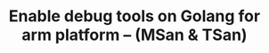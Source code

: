 ---
categories:
- bkk19
description: Uninitialized memory can cause unpredict behavior and be hard to reproduce.
  Also Race conditions are among the most insidious and elusive programming errors.
  They typically cause erratic and mysterious failures, often long after the code
  has been deployed to production. Developers need to pay a lot of effort on testing
  and write code with care. Golang provides runtime tools for detecting those issues.<br
  /> <br /> MemorySanitizer is a dynamic detector of uninitialized memory(UUM) in
  C and C++. The tool is based on compile time instrumentation and relies on bitprecise
  shadow memory at run-time. Shadow propagation technique is used to avoid false positive
  reports on copying of uninitialized memory. Also it’s a part of LLVM trunk and implemented
  as an LLVM optimization pass.<br /> <br /> ThreadSanitizer is a dynamic detector
  of data races, implemented by hybrid algorithm(based on happens-befor and locksets)
  and is a part of compiler-rt in LLVM.<br /> <br /> In this presentation I will share<br
  /> 1, What are MemorySanitizer and ThreadSanitizer<br /> 2, The algorithms of the
  two detectors<br /> 3, The relationship between them and LLVM<br /> 4, How to port
  them into Golang on arm64<br /> 5, The example used in Golang
image:
  featured: 'true'
  path: /assets/images/featured-images/bkk19/BKK19-102.png
session_attendee_num: '21'
session_id: BKK19-102
session_room: Session Room 1 (Lotus 1-2)
session_slot:
  end_time: '2019-04-01 14:25:00'
  start_time: '2019-04-01 14:00:00'
session_speakers:
- speaker_bio: Work on Golang for enabling arm port, performance optimization etc.
  speaker_company: Arm
  speaker_image: /assets/images/speakers/bkk19/fangming-fang.jpg
  speaker_location: ''
  speaker_name: Fangming Fang
  speaker_position: senior software engineer
  speaker_username: fangming.fang
session_track: Tools
tag: session
tags:
- Tools
title: Enable debug tools on Golang for arm platform – (MSan & TSan)
---